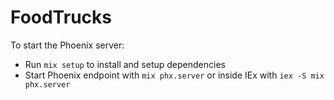 # FoodTrucks

To start the Phoenix server:

- Run `mix setup` to install and setup dependencies
- Start Phoenix endpoint with `mix phx.server` or inside IEx with
  `iex -S mix phx.server`
